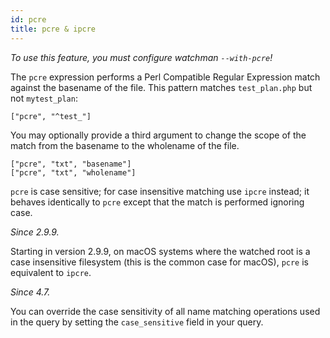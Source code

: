 ```yaml
---
id: pcre
title: pcre & ipcre
---
```


_To use this feature, you must configure watchman `--with-pcre`!_

The `pcre` expression performs a Perl Compatible Regular Expression match
against the basename of the file. This pattern matches `test_plan.php` but not
`mytest_plan`:

    ["pcre", "^test_"]

You may optionally provide a third argument to change the scope of the match
from the basename to the wholename of the file.

    ["pcre", "txt", "basename"]
    ["pcre", "txt", "wholename"]

`pcre` is case sensitive; for case insensitive matching use `ipcre` instead;
it behaves identically to `pcre` except that the match is performed ignoring
case.

_Since 2.9.9._

Starting in version 2.9.9, on macOS systems where the watched root is a case
insensitive filesystem (this is the common case for macOS), `pcre` is
equivalent to `ipcre`.

_Since 4.7._

You can override the case sensitivity of all name matching operations used in
the query by setting the `case_sensitive` field in your query.
